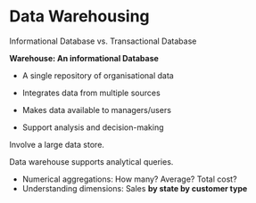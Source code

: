 # Data Warehousing

Informational Database vs. Transactional Database

**Warehouse: An informational Database**

* A single repository of organisational data

* Integrates data from multiple sources
* Makes data available to managers/users
* Support analysis and decision-making

Involve a large data store. 

Data warehouse supports analytical queries. 

* Numerical aggregations: How many? Average? Total cost?
* Understanding dimensions: Sales **by state by customer type**

